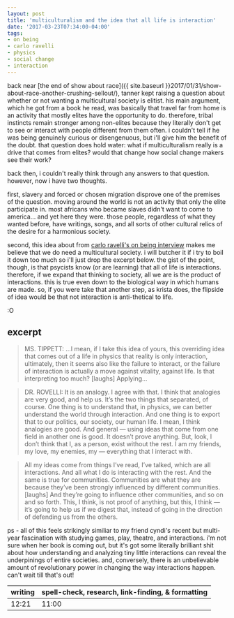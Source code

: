 ```yaml
---
layout: post
title: 'multiculturalism and the idea that all life is interaction'
date: '2017-03-23T07:34:00-04:00'
tags:
- on being
- carlo ravelli
- physics
- social change
- interaction
--- 
```


back near [the end of show about race]({{ site.baseurl }}2017/01/31/show-about-race-another-crushing-sellout/), tanner kept raising a question about whether or not wanting a multicultural society is elitist. his main argument, which he got from a book he read, was basically that travel far from home is an activity that mostly elites have the opportunity to do. therefore, tribal instincts remain stronger among non-elites because they literally don't get to see or interact with people different from them often. i couldn't tell if he was being genuinely curious or disengenuous, but i'll give him the benefit of the doubt. that question does hold water: what if multiculturalism really is a drive that comes from elites? would that change how social change makers see their work? 

back then, i couldn't really think through any answers to that question. however, now i have two thoughts. 

first, slavery and forced or chosen migration disprove one of the premises of the question. moving around the world is not an activity that only the elite participate in. most africans who became slaves didn't want to come to america... and yet here they were. those people, regardless of what they wanted before, have writings, songs, and all sorts of other cultural relics of the desire for a harmonious society. 

second, this idea about from [carlo ravelli's on being interview](http://www.onbeing.org/programs/carlo-rovelli-all-reality-is-interaction) makes me believe that we do need a multicultural society. i will butcher it if i try to boil it down too much so i'll just drop the excerpt below. the gist of the point, though, is that psycists know (or are learning) that all of life is interactions. therefore, if we expand that thinking to society, all we are is the product of interactions. this is true even down to the biological way in which humans are made. so, if you were take that another step, as krista does, the flipside of idea would be that not interaction is anti-thetical to life. 

:O

## excerpt

> MS. TIPPETT: ...I mean, if I take this idea of yours, this overriding idea that comes out of a life in physics that reality is only interaction, ultimately, then it seems also like the failure to interact, or the failure of interaction is actually a move against vitality, against life. Is that interpreting too much? [laughs] Applying…

> DR. ROVELLI: It is an analogy. I agree with that. I think that analogies are very good, and help us. It’s the two things that separated, of course. One thing is to understand that, in physics, we can better understand the world through interaction. And one thing is to export that to our politics, our society, our human life. I mean, I think analogies are good. And general — using ideas that come from one field in another one is good. It doesn’t prove anything. But, look, I don’t think that I, as a person, exist without the rest. I am my friends, my love, my enemies, my — everything that I interact with.

> All my ideas come from things I’ve read, I’ve talked, which are all interactions. And all what I do is interacting with the rest. And the same is true for communities. Communities are what they are because they’ve been strongly influenced by different communities. [laughs] And they’re going to influence other communities, and so on and so forth. This, I think, is not proof of anything, but this, I think — it’s going to help us if we digest that, instead of going in the direction of defending us from the others.

ps - all of this feels strikingly similiar to my friend cyndi's recent but multi-year fascination with studying games, play, theatre, and interactions. i'm not sure when her book is coming out, but it's got some literally brilliant shit about how understanding and analyzing tiny little interactions can reveal the underpinings of entire societies. and, conversely, there is an unbelievable amount of revolutionary power in changing the way interactions happen. can't wait till that's out!

<table>
	<thead>
		<tr>
			<th>writing</th>
			<th>spell-check, research, link-finding, & formatting</th>
		</tr>
	</thead>
	<tbody>
		<tr>
			<td>12:21</td>
			<td>11:00</td>
		</tr>
	</tbody>
</table>